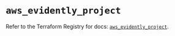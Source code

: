 # `aws_evidently_project`

Refer to the Terraform Registry for docs: [`aws_evidently_project`](https://registry.terraform.io/providers/hashicorp/aws/6.6.0/docs/resources/evidently_project).

